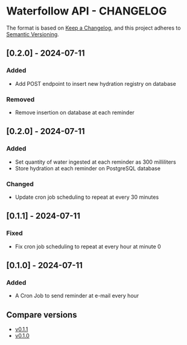 # Waterfollow API - CHANGELOG

The format is based on [Keep a Changelog](https://keepachangelog.com/en/1.1.0/), and this project adheres to [Semantic Versioning](https://semver.org/spec/v2.0.0.html).

## [0.2.0] - 2024-07-11

### Added

- Add POST endpoint to insert new hydration registry on database

### Removed

- Remove insertion on database at each reminder

## [0.2.0] - 2024-07-11

### Added

- Set quantity of water ingested at each reminder as 300 milliliters
- Store hydration at each reminder on PostgreSQL database

### Changed

- Update cron job scheduling to repeat at every 30 minutes

## [0.1.1] - 2024-07-11

### Fixed

- Fix cron job scheduling to repeat at every hour at minute 0

## [0.1.0] - 2024-07-11

### Added

- A Cron Job to send reminder at e-mail every hour

## Compare versions

- [v0.1.1](https://github.com/mateusjbarbosa/waterfollow/releases/tag/v0.1.1)
- [v0.1.0](https://github.com/mateusjbarbosa/waterfollow/releases/tag/v0.1.0)

